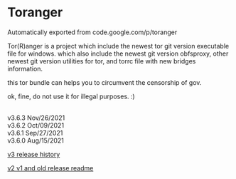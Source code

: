 # Toranger
Automatically exported from code.google.com/p/toranger

Tor(R)anger is a project which include the newest tor git version executable file for windows. which also include the newest git version obfsproxy, other newest git version utilities for tor, and torrc file with new bridges information.

this tor bundle can helps you to circumvent the censorship of gov.

ok, fine, do not use it for illegal purposes. :)

<br>
v3.6.3      Nov/26/2021<br>
v3.6.2      Oct/09/2021<br>
v3.6.1      Sep/27/2021<br>
v3.6.0      Aug/15/2021<br>

[v3 release history](https://github.com/DarkSpyCyber/toranger/blob/master/v3/README.md)

[v2 v1 and old release readme](https://github.com/DarkSpyCyber/toranger/blob/master/old_releases/README.md)
